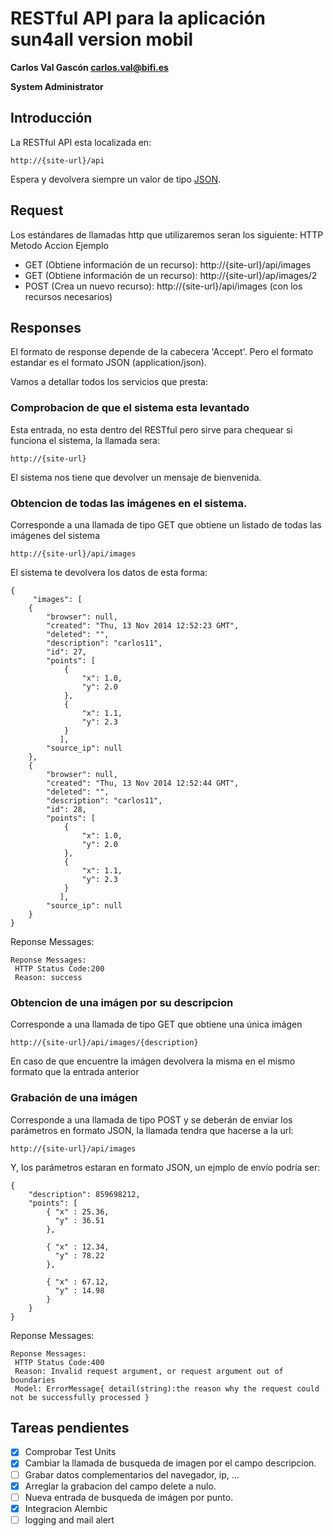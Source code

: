 # RESTful API para la aplicación sun4all version mobil

**Carlos Val Gascón carlos.val@bifi.es**

**System Administrator**


## Introducción
La RESTful API esta localizada en:
```
http://{site-url}/api
``` 
Espera y devolvera siempre un valor de tipo [JSON](http://es.wikipedia.org/wiki/JSON).


## Request
Los estándares de llamadas http que utilizaremos seran los siguiente:
HTTP Metodo Accion Ejemplo

* GET  (Obtiene información de un recurso): http://{site-url}/api/images
* GET  (Obtiene información de un recurso): http://{site-url}/ap/images/2
* POST (Crea un nuevo recurso): http://{site-url}/api/images (con los recursos necesarios)

## Responses
El formato de response depende de la cabecera 'Accept'. Pero el formato estandar es el 
formato JSON (application/json).

Vamos a detallar todos los servicios que presta:

### Comprobacion de que el sistema esta levantado
Esta entrada, no esta dentro del RESTful pero sirve para chequear si funciona el sistema, la llamada sera:
```
http://{site-url}
```
El sistema nos tiene que devolver un mensaje de bienvenida.

### Obtencion de todas las imágenes en el sistema.
Corresponde a una llamada de tipo GET que obtiene un listado de todas las imágenes del sistema 

```
http://{site-url}/api/images
```

El sistema te devolvera los datos de esta forma:
```
{
     "images": [
    {
        "browser": null, 
        "created": "Thu, 13 Nov 2014 12:52:23 GMT", 
        "deleted": "", 
        "description": "carlos11", 
        "id": 27, 
        "points": [
            {
                "x": 1.0, 
                "y": 2.0
            }, 
            {
                "x": 1.1, 
                "y": 2.3
            }
           ], 
        "source_ip": null
    },
    {
        "browser": null, 
        "created": "Thu, 13 Nov 2014 12:52:44 GMT", 
        "deleted": "", 
        "description": "carlos11", 
        "id": 28, 
        "points": [
            {
                "x": 1.0, 
                "y": 2.0
            }, 
            {
                "x": 1.1, 
                "y": 2.3
            }
           ], 
        "source_ip": null
    }
}
```
Reponse Messages:
```
Reponse Messages:
 HTTP Status Code:200 
 Reason: success
```

### Obtencion de una imágen por su descripcion
Corresponde a una llamada de tipo GET que obtiene una única imágen 

```
http://{site-url}/api/images/{description}
```

En caso de que encuentre la imágen devolvera la misma en el mismo formato que la entrada anterior 

### Grabación de una imágen
Corresponde a una llamada de tipo POST y se deberán de enviar los parámetros en formato JSON, la llamada tendra que hacerse a la url:

```
http://{site-url}/api/images
```

Y, los parámetros estaran en formato JSON, un ejmplo de envío podría ser:

```
{ 
    "description": 859698212,
    "points": [
        { "x" : 25.36,
          "y" : 36.51
        },

        { "x" : 12.34,
          "y" : 78.22
        },

        { "x" : 67.12,
          "y" : 14.98
        }
    }
}
```

Reponse Messages:
```
Reponse Messages:
 HTTP Status Code:400
 Reason: Invalid request argument, or request argument out of boundaries
 Model: ErrorMessage{ detail(string):the reason why the request could not be successfully processed }
```

## Tareas pendientes
- [x] Comprobar Test Units
- [x] Cambiar la llamada de busqueda de imagen por el campo descripcion.
- [ ] Grabar datos complementarios del navegador, ip, ...
- [x] Arreglar la grabacion del campo delete a nulo.
- [ ] Nueva entrada de busqueda de imágen por punto.
- [x] Integracion Alembic
- [ ] logging and mail alert
